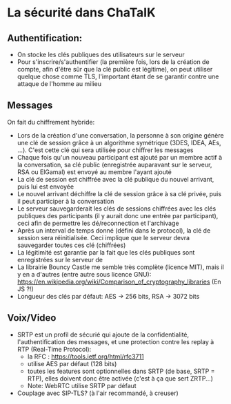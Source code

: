# La sécurité dans ChaTalK

## Authentification:

- On stocke les clés publiques des utilisateurs sur le serveur
- Pour s'inscrire/s'authentifier (la première fois, lors de la création de compte, afin d'être sûr que la clé public est légitime), on peut utiliser quelque chose comme TLS, l'important étant de se garantir contre une attaque de l'homme au milieu

## Messages

On fait du chiffrement hybride:

- Lors de la création d'une conversation, la personne à son origine génère une clé de session grâce à un algorithme symétrique (3DES, IDEA, AEs, ...). C'est cette clé qui sera utilisée pour chiffrer les messages
- Chaque fois qu'un nouveau participant est ajouté par un membre actif à la conversation, sa clé public (enregistrée auparavant sur le serveur, RSA ou ElGamal) est envoyé au membre l'ayant ajouté
- La clé de session est chiffrée avec la clé publique du nouvel arrivant, puis lui est envoyée
- Le nouvel arrivant déchiffre la clé de session grâce à sa clé privée, puis il peut participer à la conversation
- Le serveur sauvegarderait les clés de sessions chiffrées avec les clés publiques des participants (il y aurait donc une entrée par participant), ceci afin de permettre les dé/reconnection et l'archivage
- Après un interval de temps donné (défini dans le protocol), la clé de session sera réinitialisée. Ceci implique que le serveur devra sauvegarder toutes ces clé (chiffrées)
- La légitimité est garantie par la fait que les clés publiques sont enregistrées sur le serveur de
-  La librairie Bouncy Castle me semble très complète (licence MIT), mais il y en a d'autres (entre autre sous licence GNU): <https://en.wikipedia.org/wiki/Comparison_of_cryptography_libraries> (En JS ?!)
- Longueur des clés par défaut: AES -> 256 bits, RSA -> 3072 bits

## Voix/Video

- SRTP est un profil de sécurié qui ajoute de la confidentialité, l'authentification des messages, et une protection contre les replay à RTP (Real-Time Protocol):
  - la RFC : <https://tools.ietf.org/html/rfc3711>
  - utilise AES par défaut (128 bits)
  - toutes les features sont optionnelles dans SRTP (de base, SRTP = RTP), elles doivent donc être activée (c'est à ça que sert ZRTP...)
  - Note: WebRTC utilise SRTP par défaut
- Couplage avec SIP-TLS? (à l'air recommandé, à creuser)